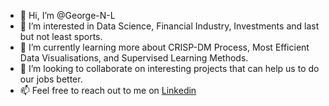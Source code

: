 - 👋 Hi, I’m @George-N-L
- 👀 I’m interested in Data Science, Financial Industry, Investments and last but not least sports.
- 🌱 I’m currently learning more about CRISP-DM Process, Most Efficient Data Visualisations, and Supervised Learning Methods.
- 💞️ I’m looking to collaborate on interesting projects that can help us to do our jobs better.
- 📫 Feel free to reach out to me on [Linkedin](https://www.linkedin.com/in/georgi-lautliev/)

<!---
George-N-L/George-N-L is a ✨ special ✨ repository because its `README.md` (this file) appears on your GitHub profile.
You can click the Preview link to take a look at your changes.
--->
